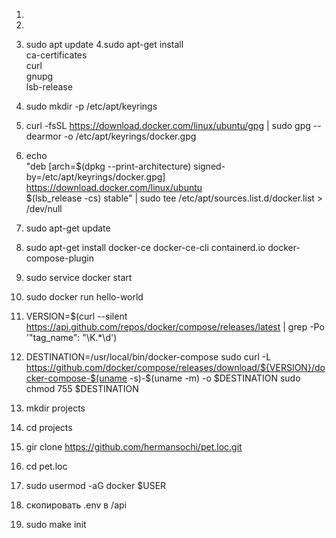 1. 
2. 

3. sudo apt update
4.sudo apt-get install \
    ca-certificates \
    curl \
    gnupg \
    lsb-release
5. sudo mkdir -p /etc/apt/keyrings
6. curl -fsSL https://download.docker.com/linux/ubuntu/gpg | sudo gpg --dearmor -o /etc/apt/keyrings/docker.gpg
7. echo \
  "deb [arch=$(dpkg --print-architecture) signed-by=/etc/apt/keyrings/docker.gpg] https://download.docker.com/linux/ubuntu \
  $(lsb_release -cs) stable" | sudo tee /etc/apt/sources.list.d/docker.list > /dev/null
8. sudo apt-get update
9. sudo apt-get install docker-ce docker-ce-cli containerd.io docker-compose-plugin
10. sudo service docker start
11. sudo docker run hello-world
12. VERSION=$(curl --silent https://api.github.com/repos/docker/compose/releases/latest | grep -Po '"tag_name": "\K.*\d')
13. DESTINATION=/usr/local/bin/docker-compose
sudo curl -L https://github.com/docker/compose/releases/download/${VERSION}/docker-compose-$(uname -s)-$(uname -m) -o $DESTINATION
sudo chmod 755 $DESTINATION

14. mkdir projects
15. cd projects
16. gir clone https://github.com/hermansochi/pet.loc.git
17. cd pet.loc
18. sudo usermod -aG docker $USER
19. скопировать .env в /api
20. sudo make init 